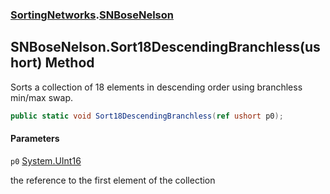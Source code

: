 ### [SortingNetworks](SortingNetworks.md 'SortingNetworks').[SNBoseNelson](SortingNetworks.SNBoseNelson.md 'SortingNetworks.SNBoseNelson')

## SNBoseNelson.Sort18DescendingBranchless(ushort) Method

Sorts a collection of 18 elements in descending order using branchless min/max swap.

```csharp
public static void Sort18DescendingBranchless(ref ushort p0);
```
#### Parameters

<a name='SortingNetworks.SNBoseNelson.Sort18DescendingBranchless(ushort).p0'></a>

`p0` [System.UInt16](https://docs.microsoft.com/en-us/dotnet/api/System.UInt16 'System.UInt16')

the reference to the first element of the collection
